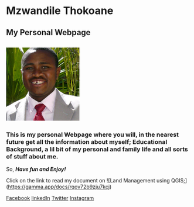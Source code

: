 # Mzwandile Thokoane
## My Personal Webpage

## ![Mzwandile Ivory Thokoane](https://github.com/Nuts2001/Mzwandile-Thokoane/blob/main/Suit.jpg)

### This is my personal Webpage where you will, in the nearest future get all the information about myself; Educational Background, a lil bit of my personal and family life and all sorts of stuff about me.

So, _**Have fun and Enjoy!**_

Click on the link to read my document on ![Land Management using QGIS;]   (https://gamma.app/docs/rqov72b9zju7kcj)

[Facebook](https://www.facebook.com/mzwandile.thokoane/)
[linkedIn](https://www.linkedin.com/in/mzwandile-thokoane-697577b1/)
[Twitter](https://twitter.com/thokoane)
[Instagram](https://www.instagram.com/mzwandile_nuts/)
